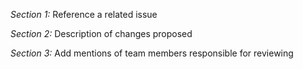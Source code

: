 *Section 1:*
Reference a related issue

*Section 2:*
Description of changes proposed

*Section 3:*
Add mentions of team members responsible for reviewing
